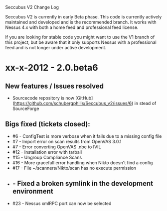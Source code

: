 Seccubus V2 Change Log

Seccubus V2 is currently in early Beta phase. This code is currently actively
maintained and developed and is the recommended branch. It works with 
Nessus 4.x with both a home feed and professional feed license.

If you are looking for stable code you might want to use the V1 branch of this
project, but be aware that it only supports Nessus with a professional feed
and is not longer under active development.

xx-x-2012 - 2.0.beta6 
=====================


New features / Issues resolved
------------------------------
* Sourcecode repository is now [GitHub] (https://github.com/schubergphilis/Seccubus_v2/issues/6) in stead of SourceForge 

Bigs fixed (tickets closed):
----------------------------
* #6  - ConfigTest is more verbose when it fails due to a missing config file
* #7  - Import error on scan results from OpenVAS 3.0.1
* #7  - Error converting OpenVAS .nbe to IVIL
* #12 - Installation error with tarball
* #15 - Ungroup Compliance Scans
* #16 - More gracefull error handling when Nikto doesn't find a config
* #17 - File ~/scanners/Nikto/scan has no execute permission
* ##  - Fixed a broken symlink in the development environment
* #23 - Nessus xmlRPC port can now be selected

